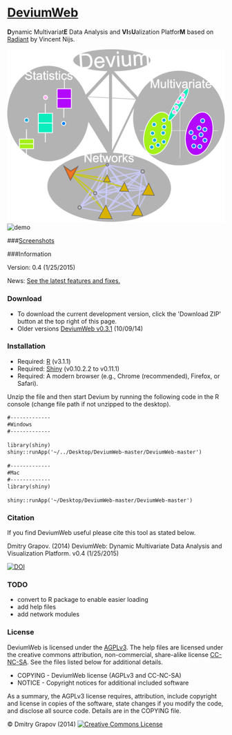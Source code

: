 # 



[DeviumWeb](http://spark.rstudio.com/dgrapov/DeviumWeb/#)
=========
<b>D</b>ynamic Multivariat<b>E</b> Data Analysis and <b>VI</b>s<b>U</b>alization Platfor<b>M</b> based on [Radiant](https://github.com/mostly-harmless/radiant) by Vincent Nijs.

![logo](other/generic_logo.png)
![demo](other/devium1.0.gif)

###[Screenshots](other/screenshots.md)

###Information

Version: 0.4 (1/25/2015)

News: [See the latest features and fixes.](https://github.com/dgrapov/DeviumWeb/blob/master/NEWS.md)

### Download
* To download the current development version, click the 'Download ZIP' button at the top right of this page. 
* Older versions 
[DeviumWeb v0.3.1](https://sourceforge.net/projects/devium/files/DeviumWeb/DeviumWeb%20v0.3.1.zip/download) (10/09/14)

### Installation

- Required: [R](http://cran.rstudio.com/) (v3.1.1)
- Required: [Shiny](http://www.rstudio.com/shiny/) (v0.10.2.2 to v0.11.1)
- Required: A modern browser (e.g., Chrome (recommended), Firefox, or Safari).

Unzip the file and then start Devium by running the following code in the R console (change file path if not unzipped to the desktop).

  
	#-------------
	#Windows
	#-------------
  
	library(shiny)
	shiny::runApp('~/../Desktop/DeviumWeb-master/DeviumWeb-master')

	#-------------
 	#Mac
 	#-------------
 	library(shiny)
 
	shiny::runApp('~/Desktop/DeviumWeb-master/DeviumWeb-master')

### Citation
If you find DeviumWeb useful please cite this tool as stated below.

Dmitry Grapov. (2014) DeviumWeb: Dynamic Multivariate Data Analysis and Visualization Platform. v0.4 (1/25/2015)

[![DOI](https://zenodo.org/badge/7400/dgrapov/DeviumWeb.svg)](http://dx.doi.org/10.5281/zenodo.17459)

### TODO

- convert to R package to enable easier loading
- add help files
- add network modules

### License

DeviumWeb is licensed under the [AGPLv3](http://www.tldrlegal.com/l/AGPL3). The help files are licensed under the creative commons attribution, non-commercial, share-alike license <a href="http://creativecommons.org/licenses/by-nc-sa/4.0/" target="_blank">CC-NC-SA</a>. See the files listed below for additional details.

- COPYING - DeviumWeb license (AGPLv3 and CC-NC-SA)
- NOTICE - Copyright notices for additional included software

As a summary, the AGPLv3 license requires, attribution, include copyright and license in copies of the software, state changes if you modify the code, and disclose all source code. Details are in the COPYING file.


&copy; Dmitry Grapov (2014) <a rel="license" href="http://creativecommons.org/licenses/by-nc-sa/4.0/" target="_blank"><img alt="Creative Commons License" style="border-width:0" src="http://i.creativecommons.org/l/by-nc-sa/4.0/80x15.png" /></a>
